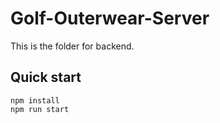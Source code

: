 # Golf-Outerwear-Server
This is the folder for backend.

## Quick start
```shell
npm install
npm run start
```
